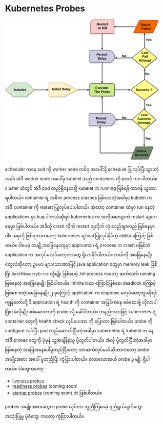 # Kubernetes Probes

![Probes](../.gitbook/assets/probes.png)

scheduler ကနေ pod ကို worker node တစ်ခု အပေါ်သို့ schedule ပြုလုပ်ပြီးသွားတဲ့အခါ၊ အဲဒီ worker node အပေါ်မှ kubelet သည် containers ကို စတင် run ပါတယ်။ cluster ထဲတွင် အဲဒီ pod တည်ရှိနေသ၍ kubelet က running ဖြစ်ရန် တာဝန် ယူထားရပါတယ်။ container ရဲ့ အဓိက process crashes ဖြစ်လာတဲ့အခါမှာ kubelet က အဲဒီ container ကို restart ပြုလုပ်ပေးပါတယ်။ အဲ့တော့ container ထဲမှာ run နေတဲ့ applications မှာ bug ပါတယ်ဆိုရင် kubernetes က အလိုအလျောက် restart ချပေးနေမှာ ဖြစ်ပါတယ်။ အဲဒီလို crash လိုက် restart ချလိုက် လုံးလည်ချာလည် ဖြစ်နေမှာပါ။ အခုလို ဖြစ်ရတာကတော့ kubernetes ရဲ့heal ပြုလုပ်နိုင်တဲ့ ability ကြောင့် ဖြစ်တယ်။ ဒါပေမဲ့ တချို့အခြေနေတွေမှာ application ရဲ့ process က crash မဖြစ်ဘဲ application က အလုပ်မလုပ်တော့တာတွေ ရှိလာနိုင်ပါတယ်။ ဘယ်လို အခြေနေမျိုးတွေလဲဆိုတော့ ဥပမာ များသောအားဖြင့် java application တွေမှာ memory leak ဖြစ်ပြီး `OutOfMemorryError` လိုမျိုး ဖြစ်ပေမဲ့ `JVM` process ကတော့ ဆက်လက် running ဖြစ်နေတဲ့ အခြေနေမျိုး ဖြစ်ပါတယ်။ infinite loop ကြောင့်ဖြစ်စေ၊ deadlock ကြောင့်ဖြစ်စေ စတဲ့အခြေနေမျိုး ၂ ခုကြောင့် application က response မလုပ်တော့ဘူးဆိုရင် ကျွန်တော်တို့ ဒီ application ရဲ့ health ကို container အပြင်ကနေ စစ်ဆေးဖို့ လိုလာပါပြီ။ အဲလိုမျိုး စစ်ဆေးတာကို probe လို့ ခေါ်ပါတယ်။ တနည်းအားဖြင့် kubernetes ရဲ့ container တွေကို health check လုပ်ပေးတာ ကို ပြောတာ ဖြစ်ပါတယ်။ probe ကို configure လုပ်ပြီး pod တည်ဆောက်ပြီးတဲ့အခါမှာ kubernetes ရဲ့ kubelet က နေ အဲဒီ probes တွေကို ပုံမှန် သူ့အချိန်နဲ့သူ ပို့လွှတ်ပါတယ်။ အဲလို ပို့လွှတ်ပြီးတဲ့အခါမှာ ဖြစ်နေတဲ့ အခြေအနေပေါ်မူတည်ပြီးတော့ ဘာဆက်လုပ်မယ်ဆိုတာကတော့ probe အမျိုးအစား အပေါ် မူတည်ပြီး ကွဲပြားပါတယ်။ လောလောဆယ် probe ၃ မျိုး ရှိပါတယ်။ ဒါတွေကတော့ -

* [liveness probes](https://blog.k8smm.org/kubernetes-probes/liveness-probes) 
* [readiness probes](https://blog.k8smm.org/kubernetes-probes/readiness-probes) \(coming soon\)
* [startup probes](https://blog.k8smm.org/kubernetes-probes/startup-probes) \(coming soon\) ဘဲ ဖြစ်ပါတယ်။

probes အမျိုးအစားတွေက probe လုပ်တာ တူညီကြပေမဲ့ ရည်ရွယ်ချက်တွေ၊ အသုံးပြုမှု ပုံစံတွေ၊ ကတော့ ကွဲပြားပါတယ်။

